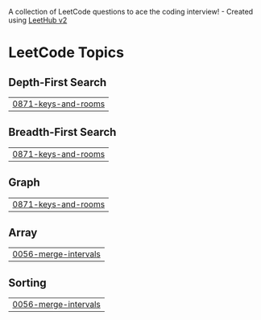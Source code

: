 A collection of LeetCode questions to ace the coding interview! - Created using [LeetHub v2](https://github.com/arunbhardwaj/LeetHub-2.0)
<!---LeetCode Topics Start-->
# LeetCode Topics
## Depth-First Search
|  |
| ------- |
| [0871-keys-and-rooms](https://github.com/Sshivi21/DSA-questions/tree/master/0871-keys-and-rooms) |
## Breadth-First Search
|  |
| ------- |
| [0871-keys-and-rooms](https://github.com/Sshivi21/DSA-questions/tree/master/0871-keys-and-rooms) |
## Graph
|  |
| ------- |
| [0871-keys-and-rooms](https://github.com/Sshivi21/DSA-questions/tree/master/0871-keys-and-rooms) |
## Array
|  |
| ------- |
| [0056-merge-intervals](https://github.com/Sshivi21/DSA-questions/tree/master/0056-merge-intervals) |
## Sorting
|  |
| ------- |
| [0056-merge-intervals](https://github.com/Sshivi21/DSA-questions/tree/master/0056-merge-intervals) |
<!---LeetCode Topics End-->